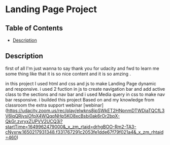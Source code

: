 # Landing Page Project

## Table of Contents

* [Description](#Description)

## Description

first of all I'm just wanna to say thank you for udacity and fwd to learn me some thing like that 
it is so nice content and it is so amzing .

in this project I used html and css and js to make Landing Page dynamic and responsive.
i used 2 fuction in js  to create navigation bar and add active class to the sections and nav bar and i used Media query in css to make nav bar responsive.
i builded this project Based on and my knowledge from classroom the extra support webinar  [webinar] (https://udacity.zoom.us/rec/play/elwkns8jpSWkET2HNpnmDTWDiaTQCfL3V6lqQRjvsiOfpX4WQqqNHp5KO8xcBsbi0ak6rOr2bpX-QkGr.zvryxZUPVV2UCQ3i?startTime=1649962479000&_x_zm_rtaid=drhgBOO-Rm2-TA3-cNyxrw.1650217931348.f331767291c2053fe1dde67f79f021a4&_x_zm_rhtaid=460)


